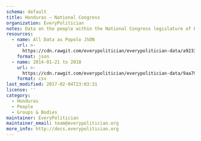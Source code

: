```yaml
---
schema: default
title: Honduras — National Congress
organization: EveryPolitician
notes: Data on the people within the National Congress legislature of Honduras.
resources:
  - name: All Data as Popolo JSON
    url: >-
      https://cdn.rawgit.com/everypolitician/everypolitician-data/a9233829b6981e18644373aa074e1aeadeda3c73/data/Honduras/Congreso_Nacional/ep-popolo-v1.0.json
    format: json
  - name: 2014-01-21 to 2018
    url: >-
      https://cdn.rawgit.com/everypolitician/everypolitician-data/9aa79b94cd47f90ea5e483c256a028843a740920/data/Honduras/Congreso_Nacional/term-8.csv
    format: csv
last_modified: 2017-02-04T23:03:31
license: ''
category:
  - Honduras
  - People
  - Groups & Bodies
maintainer: EveryPolitician
maintainer_email: team@everypolitician.org
more_info: http://docs.everypolitician.org
---
```

